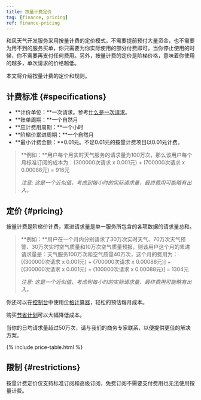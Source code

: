```yaml
---
title: 按量计费定价
tag: [finance, pricing]
ref: finance-pricing
---
```


和风天气开发服务采用按量计费的定价模式，不需要提前预付大量资金，也不需要为用不到的服务买单，你只需要为你实际使用的部分付费即可。当你停止使用的时候，你不需要再支付任何费用。另外，按量计费的定价是阶梯价格，意味着你使用的越多，单次请求的价格越低。

本文将介绍按量计费的定价和规则。

## 计费标准 {#specifications}

- **计价单位：**一次请求。参考[什么是一次请求](/help/#what-is-a-request)。
- **账单周期：**一个自然月
- **应计费用周期：**一个小时
- **阶梯价累进周期：**一个自然月
- **最小计费金额：**0.01元。不足0.01元的按量计费项目以0.01元计费。

> **例如：**用户每个月实时天气服务的请求量为100万次，那么该用户每个月标准订阅的成本为：(300000次请求 x 0.001元) + (700000次请求 x 0.00088元) = 916元
>
> *注意: 这是一个近似值，考虑到每小时的实际请求量，最终费用可能略有出入。*

## 定价 {#pricing}

按量计费是阶梯价计费，累进请求量是单一服务所包含的各项数据的请求量总和。

> **例如：**用户在一个月内分别请求了30万次实时天气、70万次天气预警、30万次实时空气质量和10万次空气质量预报，则该用户这个月的累进请求量是：天气服务100万次和空气质量40万次，这个月的费用为：[(300000次请求 x 0.001元) + (700000次请求 x 0.00088元)] + [(300000次请求 x 0.001元) + (100000次请求 x 0.00088元)] = 1304元
>
> *注意: 这是一个近似值，考虑到每小时的实际请求量，最终费用可能略有出入。*

你还可以在[控制台](https://console.qweather.com/)中使用[价格计算器](https://console.qweather.com/#/calculator)，轻松的预估每月成本。

购买[节省计划](/docs/finance/saving-plans/)可以大幅降低成本。

当你的日均请求量超过50万次，请与我们的商务专家联系，以便提供更佳的解决方案。

{% include price-table.html %}

## 限制 {#restrictions}

按量计费定价仅支持标准订阅和高级订阅，免费订阅不需要支付费用也无法使用按量计费。

